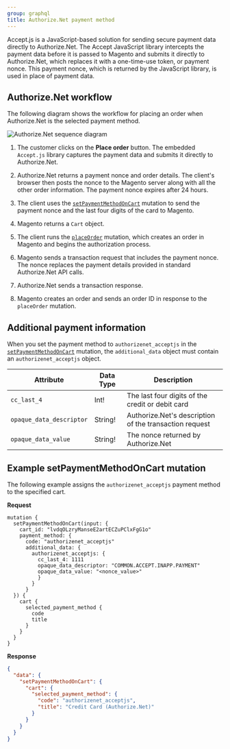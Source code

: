 ```yaml
---
group: graphql
title: Authorize.Net payment method
---
```


Accept.js is a JavaScript-based solution for sending secure payment data directly to Authorize.Net. The Accept JavaScript library intercepts the payment data before it is passed to Magento and submits it directly to Authorize.Net, which replaces it with a one-time-use token, or payment nonce. This payment nonce, which is returned by the JavaScript library, is used in place of payment data.

## Authorize.Net workflow

The following diagram shows the workflow for placing an order when Authorize.Net is the selected payment method.

![Authorize.Net sequence diagram]({{page.baseurl}}/graphql/images/authorize-net.svg)

1. The customer clicks on the **Place order** button. The embedded `Accept.js` library captures the payment data and submits it directly to Authorize.Net.

2. Authorize.Net returns a payment nonce and order details.
The client's browser then posts the nonce to the Magento server along with all the other order information. The payment nonce expires after 24 hours.

3. The client uses the [`setPaymentMethodOnCart`]({{page.baseurl}}/graphql/reference/quote-payment-method.html) mutation to send the payment nonce and the last four digits of the card to Magento.

4. Magento returns a `Cart` object.

5. The client runs the [`placeOrder`]({{page.baseurl}}/graphql/reference/quote-place-order.html) mutation, which creates an order in Magento and begins the authorization process.

6. Magento sends a transaction request that includes the payment nonce. The nonce replaces the payment details provided in standard Authorize.Net API calls.

7. Authorize.Net sends a transaction response.

8. Magento creates an order and sends an order ID in response to the `placeOrder` mutation.

## Additional payment information

When you set the payment method to `authorizenet_acceptjs` in the [`setPaymentMethodOnCart`]({{page.baseurl}}/graphql/reference/quote-payment-method.html) mutation, the `additional_data` object must contain an `authorizenet_acceptjs` object.

Attribute |  Data Type | Description
--- | --- | ---
`cc_last_4` | Int! | The last four digits of the credit or debit card
`opaque_data_descriptor` | String! | Authorize.Net's description of the transaction request
`opaque_data_value` | String! | The nonce returned by Authorize.Net

## Example setPaymentMethodOnCart mutation

The following example assigns the `authorizenet_acceptjs` payment method to the specified cart.

**Request**

```text
mutation {
  setPaymentMethodOnCart(input: {
    cart_id: "lvdqOLzryManseE2artECZuPClxFgG1o"
    payment_method: {
      code: "authorizenet_acceptjs"
      additional_data: {
        authorizenet_acceptjs: {
          cc_last_4: 1111
          opaque_data_descriptor: "COMMON.ACCEPT.INAPP.PAYMENT"
          opaque_data_value: "<nonce_value>"
          }
        }
      }
  }) {
    cart {
      selected_payment_method {
        code
        title
      }
    }
  }
}
```

**Response**

```json
{
  "data": {
    "setPaymentMethodOnCart": {
      "cart": {
        "selected_payment_method": {
          "code": "authorizenet_acceptjs",
          "title": "Credit Card (Authorize.Net)"
        }
      }
    }
  }
}
```
